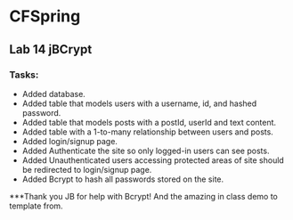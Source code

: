 # CFSpring

## Lab 14 jBCrypt

### Tasks:


-  Added database.
-  Added table that models users with a username, id, and hashed password.
-  Added table that models posts with a postId, userId and text content.
-  Added table with a 1-to-many relationship between users and posts.
-  Added login/signup page.
-  Added Authenticate the site so only logged-in users can see posts.
-  Added Unauthenticated users accessing protected areas of site should be redirected to login/signup page.
-  Added Bcrypt to hash all passwords stored on the site.

***Thank you JB for help with Bcrypt! And the amazing in class demo to template from.
